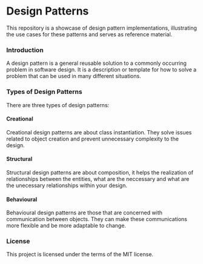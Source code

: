 # Design Patterns

This repository is a showcase of design pattern implementations, illustrating
the use cases for these patterns and serves as reference material.


### Introduction

A design pattern is a general reusable solution to a commonly occurring problem 
in software design. It is a description or template for how to solve a problem 
that can be used in many different situations.


### Types of Design Patterns

There are three types of design patterns:

#### Creational

Creational design patterns are about class instantiation. They solve issues 
related to object creation and prevent unnecessary complexity to the design.

#### Structural

Structural design patterns are about composition, it helps the realization of  
relationships between the entities, what are the neccessary and what are the 
unecessary relationships within your design.

#### Behavioural

Behavioural design patterns are those that are concerned with communication 
between objects. They can make these communications more flexible and be more 
adaptable to change.


### License

This project is licensed under the terms of the MIT license.
